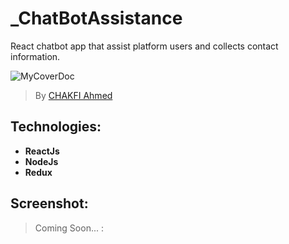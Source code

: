 <h1 style="#00FF00;">_ChatBotAssistance</h1>
React chatbot app that assist platform users and  collects contact information.


![MyCoverDoc](https://user-images.githubusercontent.com/36175107/222153466-ffb1d2ef-b977-4085-855b-7719bf76419d.png)

> By [CHAKFI Ahmed](https://www.linkedin.com/in/chakfi-ahmed/)

## Technologies:

- **ReactJs**
- **NodeJs**
- **Redux**


## Screenshot:
 > Coming Soon... : 
